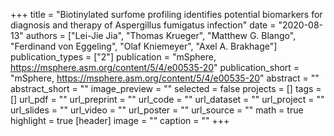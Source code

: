 +++
title = "Biotinylated surfome profiling identifies potential biomarkers for diagnosis and therapy of Aspergillus fumigatus infection"
date = "2020-08-13"
authors = ["Lei-Jie Jia", "Thomas Krueger", "Matthew G. Blango", "Ferdinand von Eggeling", "Olaf Kniemeyer", "Axel A. Brakhage"]
publication_types = ["2"]
publication = "mSphere, https://msphere.asm.org/content/5/4/e00535-20"
publication_short = "mSphere, https://msphere.asm.org/content/5/4/e00535-20"
abstract = ""
abstract_short = ""
image_preview = ""
selected = false
projects = []
tags = []
url_pdf = ""
url_preprint = ""
url_code = ""
url_dataset = ""
url_project = ""
url_slides = ""
url_video = ""
url_poster = ""
url_source = ""
math = true
highlight = true
[header]
image = ""
caption = ""
+++
